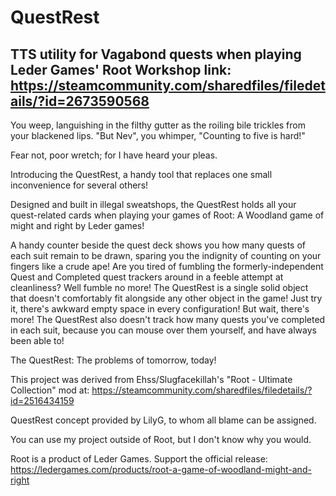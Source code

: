 # QuestRest
TTS utility for Vagabond quests when playing Leder Games' Root
Workshop link: https://steamcommunity.com/sharedfiles/filedetails/?id=2673590568
----------------------
You weep, languishing in the filthy gutter as the roiling bile trickles from your blackened lips.
"But Nev", you whimper, "Counting to five is hard!"

Fear not, poor wretch; for I have heard your pleas.

Introducing the QuestRest, a handy tool that replaces one small inconvenience for several others!

Designed and built in illegal sweatshops, the QuestRest holds all your quest-related cards when playing your games of Root: A Woodland game of might and right by Leder games!

A handy counter beside the quest deck shows you how many quests of each suit remain to be drawn,
sparing you the indignity of counting on your fingers like a crude ape!
Are you tired of fumbling the formerly-independent Quest and Completed quest trackers around in a feeble attempt at cleanliness? Well fumble no more! The QuestRest is a single solid object that doesn't comfortably fit alongside any other object in the game! Just try it, there's awkward empty space in every configuration!
But wait, there's more! The QuestRest also doesn't track how many quests you've completed in each suit, because you can mouse over them yourself, and have always been able to!

The QuestRest: The problems of tomorrow, today!

This project was derived from Ehss/Slugfacekillah's "Root - Ultimate Collection" mod at:
https://steamcommunity.com/sharedfiles/filedetails/?id=2516434159

QuestRest concept provided by LilyG, to whom all blame can be assigned.

You can use my project outside of Root, but I don't know why you would.

Root is a product of Leder Games. Support the official release:
https://ledergames.com/products/root-a-game-of-woodland-might-and-right
